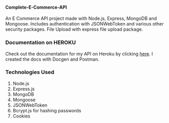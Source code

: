 #### Complete-E-Commerce-API
An E Commerce API project made with Node.js, Express, MongoDB and Mongoose. Includes authentication with JSONWebToken and various other security packages. File Upload with express file upload package.

### Documentation on HEROKU
Check out the documentation for my API on Heroku by clicking [here](https://e-commerce-api-bora.herokuapp.com/). I created the docs with Docgen and Postman.

### Technologies Used
1. Node.js
2. Express.js
3. MongoDB
4. Mongoose
5. JSONWebToken
6. Bcrypt.js for hashing passwords
7. Cookies

